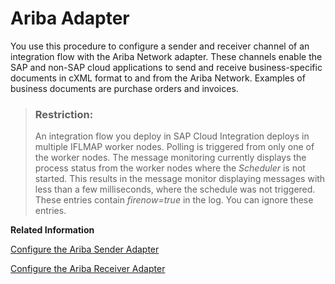 <!-- loio98da76c5d29348498e8b9e22ded9c028 -->

# Ariba Adapter

You use this procedure to configure a sender and receiver channel of an integration flow with the Ariba Network adapter. These channels enable the SAP and non-SAP cloud applications to send and receive business-specific documents in cXML format to and from the Ariba Network. Examples of business documents are purchase orders and invoices.

> ### Restriction:  
> An integration flow you deploy in SAP Cloud Integration deploys in multiple IFLMAP worker nodes. Polling is triggered from only one of the worker nodes. The message monitoring currently displays the process status from the worker nodes where the *Scheduler* is not started. This results in the message monitor displaying messages with less than a few milliseconds, where the schedule was not triggered. These entries contain *firenow=true* in the log. You can ignore these entries.

**Related Information**  


[Configure the Ariba Sender Adapter](configure-the-ariba-sender-adapter-0629b58.md "The Ariba sender adapter connects SAP Integration Suite to the Ariba Network. Using this adapter, SAP and non-SAP cloud applications can receive business-specific documents in commerce eXtensible Markup Language (cXML) format from the Ariba network. The sender adapter allows you to define a schedule for polling data from Ariba.")

[Configure the Ariba Receiver Adapter](configure-the-ariba-receiver-adapter-49dffa3.md "The Ariva receiver adapter connects SAP Integration Suite to the Ariba network. Using this adapter, SAP and non-SAP cloud applications can send business-specific documents in commerce eXtensible Markup Language (cXML) format to the Ariba network.")


